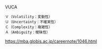 VUCA

    Ｖ（Volatility：変動性）
    Ｕ（Uncertainty：不確実性）
    Ｃ（Complexity：複雑性）
    Ａ（Ambiguity：曖昧性）
    
https://mba.globis.ac.jp/careernote/1046.html
